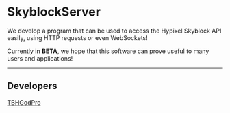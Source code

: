 # SkyblockServer

We develop a program that can be used to access the Hypixel Skyblock API easily, using HTTP requests or even WebSockets!

Currently in **BETA**, we hope that this software can prove useful to many users and applications!

<hr/>

## Developers

[TBHGodPro](https://github.com/TBHGodPro)
